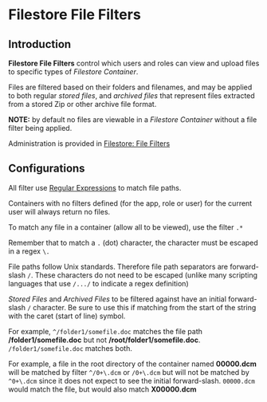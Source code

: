 # Filestore File Filters

## Introduction

**Filestore File Filters** control which users and roles can view and upload files to specific types of *Filestore Container*.

Files are filtered based on their folders and filenames, and may be applied to both regular *stored files*, and *archived files* that represent files extracted from a stored Zip or other archive file format.

**NOTE:** by default no files are viewable in a *Filestore Container* without a file filter being applied.

Administration is provided in [Filestore: File Filters](/admin/nfs_store/filter/filters)

## Configurations

All filter use [Regular Expressions](regular_expressions.md) to match file paths.

Containers with no filters defined (for the app, role or user) for the current user will always return no files.

To match any file in a container (allow all to be viewed), use the filter `.*`

Remember that to match a `.` (dot) character, the character must be escaped in a regex `\.`

File paths follow Unix standards. Therefore file path separators are forward-slash `/`. These characters do not need to be escaped (unlike many scripting languages that use `/.../` to indicate a regex definition)

*Stored Files* and *Archived Files* to be filtered against have an initial forward-slash `/` character. Be sure to use this if matching from the start of the string with the caret (start of line) symbol.

For example, `^/folder1/somefile.doc` matches the file path **/folder1/somefile.doc** but not **/root/folder1/somefile.doc**. `/folder1/somefile.doc` matches both.

For example, a file in the root directory of the container named **00000.dcm** will be matched by filter `^/0+\.dcm` or `/0+\.dcm` but will not be matched by `^0+\.dcm` since it does not expect to see the initial forward-slash. `00000.dcm` would match the file, but would also match **X00000.dcm**
